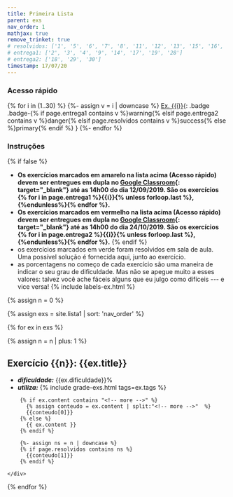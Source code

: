 ```yaml
---
title: Primeira Lista
parent: exs
nav_order: 1
mathjax: true
remove_trinket: true
# resolvidos: ['1', '5', '6', '7', '8', '11', '12', '13', '15', '16', '20', '21', '22', '23', '26']
# entrega1: ['2', '3', '4', '9', '14', '17', '19', '28']
# entrega2: ['18', '29', '30']
timestamp: 17/07/20
---
```


### Acesso rápido
{% for i in (1..30) %}
{%- assign v = i | downcase %}
[Ex. {{i}}](#ex{{i}}){: .badge .badge-{% if page.entrega1 contains v %}warning{% elsif page.entrega2 contains v %}danger{% elsif page.resolvidos contains v %}success{% else %}primary{% endif %} }
{%- endfor %}

### Instruções
{% if false %}
- **Os exercícios marcados em <span class="badge badge-warning">amarelo</span> na lista acima (Acesso rápido) devem ser entregues em dupla no [Google Classroom](https://classroom.google.com){: target="\_blank"} até as 14h00 do dia 12/09/2019. São os exercícios {% for i in page.entrega1 %}{{i}}{% unless forloop.last %}, {%endunless%}{% endfor %}.**
- **Os exercícios marcados em <span class="badge badge-danger">vermelho</span> na lista acima (Acesso rápido) devem ser entregues em dupla no [Google Classroom](https://classroom.google.com){: target="\_blank"} até as 14h00 do dia 24/10/2019. São os exercícios {% for i in page.entrega2 %}{{i}}{% unless forloop.last %}, {%endunless%}{% endfor %}.**
{% endif  %}
- os exercícios marcados em <span class="badge badge-success">verde</span> foram resolvidos em sala de aula. Uma possível solução é fornecida aqui, junto ao exercício.
- as porcentagens no começo de cada exercício são uma maneira de indicar o seu grau de dificuldade. Mas não se apegue muito a esses valores: talvez você ache fáceis alguns que eu julgo como difíceis --- e vice versa!
{% include labels-ex.html %}

{% assign n = 0 %}

{% assign exs = site.lista1 | sort: 'nav_order' %}

{% for ex in exs %}

{% assign n = n | plus: 1 %}

<div class="card mb-2">
    <a name="ex{{n}}"></a><h2 class="card-title alert alert-primary">Exercício {{n}}: {{ex.title}}</h2>
    <div class="card-body">
        <ul>
            <li><i><b>dificuldade:</b></i> {{ex.dificuldade}}%</li>
            <li><i><b>utiliza:</b></i> {% include grade-exs.html tags=ex.tags %}</li>
        </ul>

        {% if ex.content contains "<!-- more -->" %}
          {% assign conteudo = ex.content | split:"<!-- more -->"  %}
          {{conteudo[0]}}
        {% else %}
          {{ ex.content }}
        {% endif %}

        {%- assign ns = n | downcase %}
        {% if page.resolvidos contains ns %}
          {{conteudo[1]}}
        {% endif %}

    </div>
</div>

{% endfor %}
